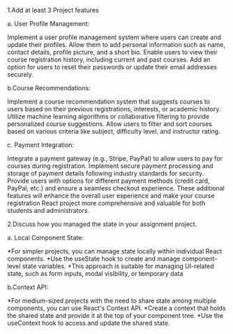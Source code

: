 1.Add at least 3 Project features

a. User Profile Management:

Implement a user profile management system where users can create and update their profiles. Allow them to add personal information such as name, contact details, profile picture, and a short bio.
Enable users to view their course registration history, including current and past courses.
Add an option for users to reset their passwords or update their email addresses securely.

b.Course Recommendations:

Implement a course recommendation system that suggests courses to users based on their previous registrations, interests, or academic history.
Utilize machine learning algorithms or collaborative filtering to provide personalized course suggestions.
Allow users to filter and sort courses based on various criteria like subject, difficulty level, and instructor rating.

c. Payment Integration:

Integrate a payment gateway (e.g., Stripe, PayPal) to allow users to pay for courses during registration.
Implement secure payment processing and storage of payment details following industry standards for security.
Provide users with options for different payment methods (credit card, PayPal, etc.) and ensure a seamless checkout experience.
These additional features will enhance the overall user experience and make your course registration React project more comprehensive and valuable for both students and administrators.


2.Discuss how you managed the state in your assignment project.


a. Local Component State:

*For simpler projects, you can manage state locally within individual React components.
*Use the useState hook to create and manage component-level state variables.
*This approach is suitable for managing UI-related state, such as form inputs, modal visibility, or temporary data

b.Context API:

*For medium-sized projects with the need to share state among multiple components, you can use React's Context API.
*Create a context that holds the shared state and provide it at the top of your component tree.
*Use the useContext hook to access and update the shared state.